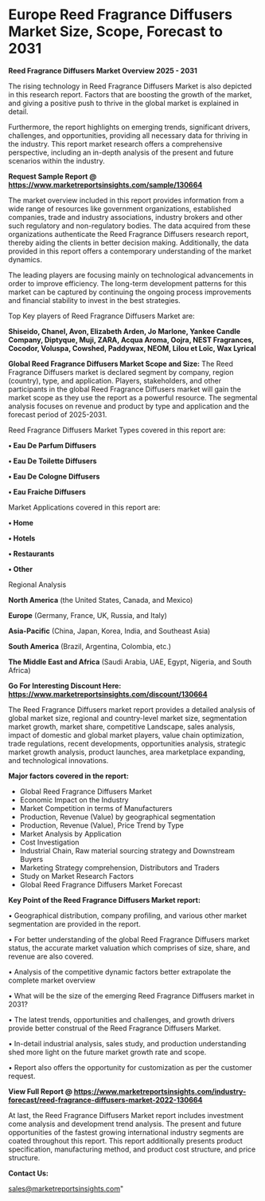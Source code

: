 # Europe Reed Fragrance Diffusers Market Size, Scope, Forecast to 2031

<Strong> Reed Fragrance Diffusers Market Overview 2025 - 2031</strong>

The rising technology in Reed Fragrance Diffusers Market is also depicted in this research report. Factors that are boosting the growth of the market, and giving a positive push to thrive in the global market is explained in detail.

Furthermore, the report highlights on emerging trends, significant drivers, challenges, and opportunities, providing all necessary data for thriving in the industry. This report market research offers a comprehensive perspective, including an in-depth analysis of the present and future scenarios within the industry.

<strong>Request Sample Report @ <a href=https://www.marketreportsinsights.com/sample/130664>https://www.marketreportsinsights.com/sample/130664</a></strong>

The market overview included in this report provides information from a wide range of resources like government organizations, established companies, trade and industry associations, industry brokers and other such regulatory and non-regulatory bodies. The data acquired from these organizations authenticate the Reed Fragrance Diffusers research report, thereby aiding the clients in better decision making. Additionally, the data provided in this report offers a contemporary understanding of the market dynamics.

The leading players are focusing mainly on technological advancements in order to improve efficiency. The long-term development patterns for this market can be captured by continuing the ongoing process improvements and financial stability to invest in the best strategies.

Top Key players of Reed Fragrance Diffusers Market are:

<strong>Shiseido, Chanel, Avon, Elizabeth Arden, Jo Marlone, Yankee Candle Company, Diptyque, Muji, ZARA, Acqua Aroma, Oojra, NEST Fragrances, Cocodor, Voluspa, Cowshed, Paddywax, NEOM, Lilou et Loïc, Wax Lyrical</strong>

<strong><b>Global Reed Fragrance Diffusers Market Scope and Size:</b></strong>
The Reed Fragrance Diffusers market is declared segment by company, region (country), type, and application. Players, stakeholders, and other participants in the global Reed Fragrance Diffusers market will gain the market scope as they use the report as a powerful resource. The segmental analysis focuses on revenue and product by type and application and the forecast period of 2025-2031.

Reed Fragrance Diffusers Market Types covered in this report are:

<strong>• Eau De Parfum Diffusers

• Eau De Toilette Diffusers

• Eau De Cologne Diffusers

• Eau Fraiche Diffusers</strong>

Market Applications covered in this report are:

<strong>• Home

• Hotels

• Restaurants

• Other</strong> 

Regional Analysis

<strong>North America</strong> (the United States, Canada, and Mexico)

<strong>Europe</strong> (Germany, France, UK, Russia, and Italy)

<strong>Asia-Pacific</strong> (China, Japan, Korea, India, and Southeast Asia)

<strong>South America</strong> (Brazil, Argentina, Colombia, etc.)

<strong>The Middle East and Africa</strong> (Saudi Arabia, UAE, Egypt, Nigeria, and South Africa)

<strong>Go For Interesting Discount Here: <a href=https://www.marketreportsinsights.com/discount/130664>https://www.marketreportsinsights.com/discount/130664</a></strong>

The Reed Fragrance Diffusers market report provides a detailed analysis of global market size, regional and country-level market size, segmentation market growth, market share, competitive Landscape, sales analysis, impact of domestic and global market players, value chain optimization, trade regulations, recent developments, opportunities analysis, strategic market growth analysis, product launches, area marketplace expanding, and technological innovations.

<strong><b>Major factors covered in the report:</b></strong>
<ul>
  <li>Global Reed Fragrance Diffusers Market </li>
  <li>Economic Impact on the Industry</li>
  <li>Market Competition in terms of Manufacturers</li>
  <li>Production, Revenue (Value) by geographical segmentation</li>
  <li>Production, Revenue (Value), Price Trend by Type</li>
  <li>Market Analysis by Application</li>
  <li>Cost Investigation</li>
  <li>Industrial Chain, Raw material sourcing strategy and Downstream Buyers</li>
  <li>Marketing Strategy comprehension, Distributors and Traders</li>
  <li>Study on Market Research Factors</li>
  <li>Global Reed Fragrance Diffusers Market Forecast</li>
</ul>

<strong><b>Key Point of the Reed Fragrance Diffusers Market report:</b></strong>

• Geographical distribution, company profiling, and various other market segmentation are provided in the report.

• For better understanding of the global Reed Fragrance Diffusers market status, the accurate market valuation which comprises of size, share, and revenue are also covered.

• Analysis of the competitive dynamic factors better extrapolate the complete market overview

• What will be the size of the emerging Reed Fragrance Diffusers market in 2031?

• The latest trends, opportunities and challenges, and growth drivers provide better construal of the Reed Fragrance Diffusers Market.

• In-detail industrial analysis, sales study, and production understanding shed more light on the future market growth rate and scope.

• Report also offers the opportunity for customization as per the customer request.

<strong><b>View Full Report @ <a href=https://www.marketreportsinsights.com/industry-forecast/reed-fragrance-diffusers-market-2022-130664>https://www.marketreportsinsights.com/industry-forecast/reed-fragrance-diffusers-market-2022-130664</a></b></strong>


At last, the Reed Fragrance Diffusers Market report includes investment come analysis and development trend analysis. The present and future opportunities of the fastest growing international industry segments are coated throughout this report. This report additionally presents product specification, manufacturing method, and product cost structure, and price structure.

<strong>Contact Us:</strong>

sales@marketreportsinsights.com"
